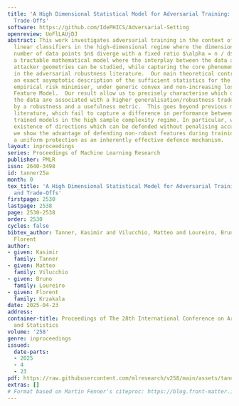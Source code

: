 ```yaml
---
title: 'A High Dimensional Statistical Model for Adversarial Training: Geometry and
  Trade-Offs'
software: https://github.com/IdePHICS/Adversarial-Setting
openreview: UoFlLAUjDJ
abstract: This work investigates adversarial training in the context of margin-based
  linear classifiers in the high-dimensional regime where the dimension  $d$ and the
  number of data points $n$ diverge with a fixed ratio $\alpha = n / d$.  We introduce
  a tractable mathematical model where the interplay between the data and adversarial
  attacker geometries can be studied, while capturing the core phenomenology observed
  in the adversarial robustness literature.  Our main theoretical contribution is
  an exact asymptotic description of the sufficient statistics for the adversarial
  empirical risk minimiser, under generic convex and non-increasing losses for a Block
  Feature Model.  Our result allow us to precisely characterise which directions in
  the data are associated with a higher generalisation/robustness trade-off, as defined
  by a robustness and a usefulness metric.  This goes beyond previous models in the
  literature, which fail to capture a difference in performance between adversarially
  trained models in the high sample complexity regime. In particular, we unveil the
  existence of directions which can be defended without penalising accuracy.  Finally,
  we show the advantage of defending non-robust features during training, identifying
  a uniform protection as an inherently effective defence mechanism.
layout: inproceedings
series: Proceedings of Machine Learning Research
publisher: PMLR
issn: 2640-3498
id: tanner25a
month: 0
tex_title: 'A High Dimensional Statistical Model for Adversarial Training: Geometry
  and Trade-Offs'
firstpage: 2530
lastpage: 2538
page: 2530-2538
order: 2530
cycles: false
bibtex_author: Tanner, Kasimir and Vilucchio, Matteo and Loureiro, Bruno and Krzakala,
  Florent
author:
- given: Kasimir
  family: Tanner
- given: Matteo
  family: Vilucchio
- given: Bruno
  family: Loureiro
- given: Florent
  family: Krzakala
date: 2025-04-23
address:
container-title: Proceedings of The 28th International Conference on Artificial Intelligence
  and Statistics
volume: '258'
genre: inproceedings
issued:
  date-parts:
  - 2025
  - 4
  - 23
pdf: https://raw.githubusercontent.com/mlresearch/v258/main/assets/tanner25a/tanner25a.pdf
extras: []
# Format based on Martin Fenner's citeproc: https://blog.front-matter.io/posts/citeproc-yaml-for-bibliographies/
---
```

